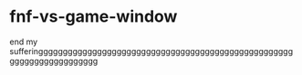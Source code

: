 # fnf-vs-game-window
end my sufferingggggggggggggggggggggggggggggggggggggggggggggggggggggggggggggggggggggg
